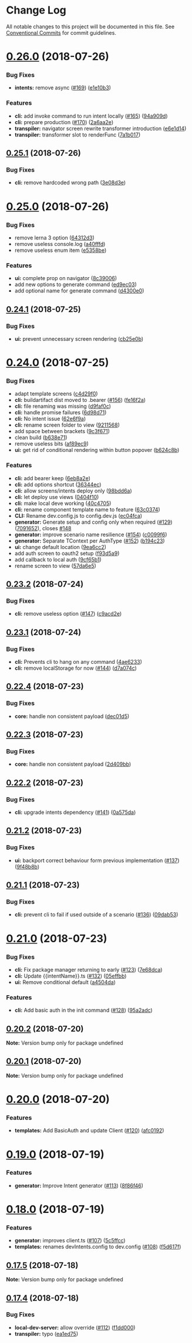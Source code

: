 # Change Log

All notable changes to this project will be documented in this file.
See [Conventional Commits](https://conventionalcommits.org) for commit guidelines.

<a name="0.26.0"></a>
# [0.26.0](https://github.com/Bearer/bearer/compare/v0.25.1...v0.26.0) (2018-07-26)


### Bug Fixes

* **intents:** remove async ([#169](https://github.com/Bearer/bearer/issues/169)) ([e1e10b3](https://github.com/Bearer/bearer/commit/e1e10b3))


### Features

* **cli:** add invoke command to run intent locally ([#165](https://github.com/Bearer/bearer/issues/165)) ([94a909d](https://github.com/Bearer/bearer/commit/94a909d))
* **cli:** prepare production ([#170](https://github.com/Bearer/bearer/issues/170)) ([2a6aa2e](https://github.com/Bearer/bearer/commit/2a6aa2e))
* **transpiler:** navigator screen rewrite transformer introduction ([e6e1d14](https://github.com/Bearer/bearer/commit/e6e1d14))
* **transpiler:** transformer slot to renderFunc ([7a1b017](https://github.com/Bearer/bearer/commit/7a1b017))




<a name="0.25.1"></a>
## [0.25.1](https://github.com/Bearer/bearer/compare/v0.25.0...v0.25.1) (2018-07-26)


### Bug Fixes

* **cli:** remove hardcoded wrong path ([3e08d3e](https://github.com/Bearer/bearer/commit/3e08d3e))




<a name="0.25.0"></a>
# [0.25.0](https://github.com/Bearer/bearer/compare/v0.24.1...v0.25.0) (2018-07-26)


### Bug Fixes

* remove lerna 3 option ([64312d3](https://github.com/Bearer/bearer/commit/64312d3))
* remove useless console.log ([a40fffd](https://github.com/Bearer/bearer/commit/a40fffd))
* remove useless enum item ([e5358be](https://github.com/Bearer/bearer/commit/e5358be))


### Features

* **ui:** complete prop on navigator ([8c39006](https://github.com/Bearer/bearer/commit/8c39006))
* add new options to generate command ([ed9ec03](https://github.com/Bearer/bearer/commit/ed9ec03))
* add optional name for generate command ([d4300e0](https://github.com/Bearer/bearer/commit/d4300e0))




<a name="0.24.1"></a>
## [0.24.1](https://github.com/Bearer/bearer/compare/v0.24.0...v0.24.1) (2018-07-25)


### Bug Fixes

* **ui:** prevent unnecessary screen rendering ([cb25e0b](https://github.com/Bearer/bearer/commit/cb25e0b))




<a name="0.24.0"></a>
# [0.24.0](https://github.com/Bearer/bearer/compare/v0.23.2...v0.24.0) (2018-07-25)


### Bug Fixes

* adapt template screens ([c4d29f0](https://github.com/Bearer/bearer/commit/c4d29f0))
* **cli:** buildartifact dist moved to .bearer ([#156](https://github.com/Bearer/bearer/issues/156)) ([fe16f2a](https://github.com/Bearer/bearer/commit/fe16f2a))
* **cli:** file renaming was missing ([d9faf0c](https://github.com/Bearer/bearer/commit/d9faf0c))
* **cli:** handle promise failures ([6d98d71](https://github.com/Bearer/bearer/commit/6d98d71))
* **cli:** No intent issue ([62e6f9a](https://github.com/Bearer/bearer/commit/62e6f9a))
* **cli:** rename screen folder to view ([9211568](https://github.com/Bearer/bearer/commit/9211568))
* add space between brackets ([9c3f671](https://github.com/Bearer/bearer/commit/9c3f671))
* clean build ([b638e71](https://github.com/Bearer/bearer/commit/b638e71))
* remove useless bits ([af89ec9](https://github.com/Bearer/bearer/commit/af89ec9))
* **ui:** get rid of conditional rendering within button popover ([b624c8b](https://github.com/Bearer/bearer/commit/b624c8b))


### Features

* **cli:** add bearer keep ([6eb8a2e](https://github.com/Bearer/bearer/commit/6eb8a2e))
* **cli:** add options shortcut ([36344ec](https://github.com/Bearer/bearer/commit/36344ec))
* **cli:** allow screens/intents deploy only ([98bdd6a](https://github.com/Bearer/bearer/commit/98bdd6a))
* **cli:** let deploy use views ([0404f10](https://github.com/Bearer/bearer/commit/0404f10))
* **cli:** make local deve working ([40c4705](https://github.com/Bearer/bearer/commit/40c4705))
* **cli:** rename component template name to feature ([63c0374](https://github.com/Bearer/bearer/commit/63c0374))
* **CLI:** Rename dev.config.js to config.dev.js ([ec04fca](https://github.com/Bearer/bearer/commit/ec04fca))
* **generator:** Generate setup and config only when required ([#129](https://github.com/Bearer/bearer/issues/129)) ([7091652](https://github.com/Bearer/bearer/commit/7091652)), closes [#148](https://github.com/Bearer/bearer/issues/148)
* **generator:** improve scenario name resilience ([#154](https://github.com/Bearer/bearer/issues/154)) ([c0099f6](https://github.com/Bearer/bearer/commit/c0099f6))
* **generator:** Separate TContext per AuthType ([#152](https://github.com/Bearer/bearer/issues/152)) ([b194c23](https://github.com/Bearer/bearer/commit/b194c23))
* **ui:** change default location ([9ea6cc2](https://github.com/Bearer/bearer/commit/9ea6cc2))
* add auth screen to oauth2 setup ([f93d5a9](https://github.com/Bearer/bearer/commit/f93d5a9))
* add callback to local auth ([9cf65b1](https://github.com/Bearer/bearer/commit/9cf65b1))
* rename screen to view ([57da6e5](https://github.com/Bearer/bearer/commit/57da6e5))




<a name="0.23.2"></a>

## [0.23.2](https://github.com/Bearer/bearer/compare/v0.23.1...v0.23.2) (2018-07-24)

### Bug Fixes

- **cli:** remove useless option ([#147](https://github.com/Bearer/bearer/issues/147)) ([c9acd2e](https://github.com/Bearer/bearer/commit/c9acd2e))

<a name="0.23.1"></a>

## [0.23.1](https://github.com/Bearer/bearer/compare/v0.23.0...v0.23.1) (2018-07-24)

### Bug Fixes

- **cli:** Prevents cli to hang on any command ([4ae6233](https://github.com/Bearer/bearer/commit/4ae6233))
- **cli:** remove localStorage for now ([#144](https://github.com/Bearer/bearer/issues/144)) ([d7a074c](https://github.com/Bearer/bearer/commit/d7a074c))

<a name="0.22.4"></a>

## [0.22.4](https://github.com/Bearer/bearer/compare/v0.22.2...v0.22.4) (2018-07-23)

### Bug Fixes

- **core:** handle non consistent payload ([dec01d5](https://github.com/Bearer/bearer/commit/dec01d5))

<a name="0.22.3"></a>

## [0.22.3](https://github.com/Bearer/bearer/compare/v0.22.3-0...v0.22.3) (2018-07-23)

### Bug Fixes

- **core:** handle non consistent payload ([2d409bb](https://github.com/Bearer/bearer/commit/2d409bb))

<a name="0.22.2"></a>

## [0.22.2](https://github.com/Bearer/bearer/compare/v0.22.1...v0.22.2) (2018-07-23)

### Bug Fixes

- **cli:** upgrade intents dependency ([#141](https://github.com/Bearer/bearer/issues/141)) ([0a575da](https://github.com/Bearer/bearer/commit/0a575da))

<a name="0.21.2"></a>

## [0.21.2](https://github.com/Bearer/bearer/compare/v0.21.1...v0.21.2) (2018-07-23)

### Bug Fixes

- **ui:** backport correct behaviour form previous implementation ([#137](https://github.com/Bearer/bearer/issues/137)) ([9f48b8b](https://github.com/Bearer/bearer/commit/9f48b8b))

<a name="0.21.1"></a>

## [0.21.1](https://github.com/Bearer/bearer/compare/v0.21.0...v0.21.1) (2018-07-23)

### Bug Fixes

- **cli:** prevent cli to fail if used outside of a scenario ([#136](https://github.com/Bearer/bearer/issues/136)) ([09dab53](https://github.com/Bearer/bearer/commit/09dab53))

<a name="0.21.0"></a>

# [0.21.0](https://github.com/Bearer/bearer/compare/v0.20.2...v0.21.0) (2018-07-23)

### Bug Fixes

- **cli:** Fix package manager returning to early ([#123](https://github.com/Bearer/bearer/issues/123)) ([7e68dca](https://github.com/Bearer/bearer/commit/7e68dca))
- **cli:** Update {{intentName}}.ts ([#132](https://github.com/Bearer/bearer/issues/132)) ([05effbb](https://github.com/Bearer/bearer/commit/05effbb))
- **ui:** Remove conditional default ([a4504da](https://github.com/Bearer/bearer/commit/a4504da))

### Features

- **cli:** Add basic auth in the init command ([#128](https://github.com/Bearer/bearer/issues/128)) ([95a2adc](https://github.com/Bearer/bearer/commit/95a2adc))

<a name="0.20.2"></a>

## [0.20.2](https://github.com/Bearer/bearer/compare/v0.20.1...v0.20.2) (2018-07-20)

**Note:** Version bump only for package undefined

<a name="0.20.1"></a>

## [0.20.1](https://github.com/Bearer/bearer/compare/v0.20.0...v0.20.1) (2018-07-20)

**Note:** Version bump only for package undefined

<a name="0.20.0"></a>

# [0.20.0](https://github.com/Bearer/bearer/compare/v0.19.1...v0.20.0) (2018-07-20)

### Features

- **templates:** Add BasicAuth and update Client ([#120](https://github.com/Bearer/bearer/issues/120)) ([afc0192](https://github.com/Bearer/bearer/commit/afc0192))

<a name="0.19.0"></a>

# [0.19.0](https://github.com/Bearer/bearer/compare/v0.18.0...v0.19.0) (2018-07-19)

### Features

- **generator:** Improve Intent generator ([#113](https://github.com/Bearer/bearer/issues/113)) ([8f86f46](https://github.com/Bearer/bearer/commit/8f86f46))

<a name="0.18.0"></a>

# [0.18.0](https://github.com/Bearer/bearer/compare/v0.17.5...v0.18.0) (2018-07-19)

### Features

- **generator:** improves client.ts ([#107](https://github.com/Bearer/bearer/issues/107)) ([5c5ffcc](https://github.com/Bearer/bearer/commit/5c5ffcc))
- **templates:** renames devIntents.config to dev.config ([#108](https://github.com/Bearer/bearer/issues/108)) ([f5d617f](https://github.com/Bearer/bearer/commit/f5d617f))

<a name="0.17.5"></a>

## [0.17.5](https://github.com/Bearer/bearer/compare/v0.17.4...v0.17.5) (2018-07-18)

**Note:** Version bump only for package undefined

<a name="0.17.4"></a>

## [0.17.4](https://github.com/Bearer/bearer/compare/v0.17.3...v0.17.4) (2018-07-18)

### Bug Fixes

- **local-dev-server:** allow override ([#112](https://github.com/Bearer/bearer/issues/112)) ([f1dd000](https://github.com/Bearer/bearer/commit/f1dd000))
- **transpiler:** typo ([ea1ed75](https://github.com/Bearer/bearer/commit/ea1ed75))
